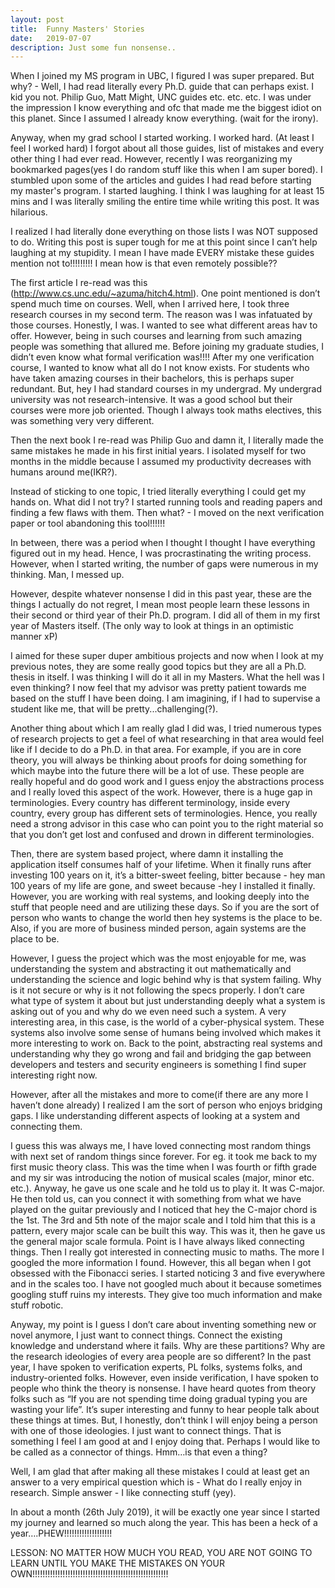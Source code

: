 ```yaml
---
layout: post
title:  Funny Masters' Stories
date:   2019-07-07
description: Just some fun nonsense..
---
```

When I joined my MS program in UBC, I figured I was super prepared. But why? - Well, I had read literally every Ph.D. guide that can perhaps exist. I kid you not. Philip Guo, Matt Might, UNC guides etc. etc. etc. I was under the impression I know everything and ofc that made me the biggest idiot on this planet. Since I assumed I already know everything. (wait for the irony).

Anyway, when my grad school I started working. I worked hard. (At least I feel I worked hard) I forgot about all those guides, list of mistakes and every other thing I had ever read. However, recently I was reorganizing my bookmarked pages(yes I do random stuff like this when I am super bored). I stumbled upon some of the articles and guides I had read before starting my master's program. I started laughing. I think I was laughing for at least 15 mins and I was literally smiling the entire time while writing this post. It was hilarious.

I realized I had literally done everything on those lists I was NOT supposed to do. Writing this post is super tough for me at this point since I can’t help laughing at my stupidity. I mean I have made EVERY mistake these guides mention not to!!!!!!!!! I mean how is that even remotely possible??

The first article I re-read was this (http://www.cs.unc.edu/~azuma/hitch4.html). One point mentioned is don’t spend much time on courses. Well, when I arrived here, I took three research courses in my second term. The reason was I was infatuated by those courses. Honestly, I was. I wanted to see what different areas hav to offer. However, being in such courses and learning from such amazing people was something that allured me. Before joining my graduate studies, I didn’t even know what formal verification was!!!! After my one verification course, I wanted to know what all do I not know exists. For students who have taken amazing courses in their bachelors, this is perhaps super redundant. But, hey I had standard courses in my undergrad. My undergrad university was not research-intensive. It was a good school but their courses were more job oriented. Though I always took maths electives, this was something very very different.

Then the next book I re-read was Philip Guo and damn it, I literally made the same mistakes he made in his first initial years. I isolated myself for two months in the middle because I assumed my productivity decreases with humans around me(IKR?).

Instead of sticking to one topic, I tried literally everything I could get my hands on. What did I not try? I started running tools and reading papers and finding a few flaws with them. Then what? - I moved on the next verification paper or tool abandoning this tool!!!!!!

In between, there was a period when I thought I thought I have everything figured out in my head. Hence, I was procrastinating the writing process. However, when I started writing, the number of gaps were numerous in my thinking. Man, I messed up.

However, despite whatever nonsense I did in this past year, these are the things I actually do not regret, I mean most people learn these lessons in their second or third year of their Ph.D. program. I  did all of them in my first year of Masters itself. (The only way to look at  things in an optimistic manner xP)

I aimed for these super duper ambitious projects and now when I look at my previous notes, they are some really good topics but they are all a Ph.D. thesis in itself. I was thinking I will do it all in my Masters. What the hell was I even thinking? I now feel that my advisor was pretty patient towards me based on the stuff I have been doing. I am imagining, if I had to supervise a student like me, that will be pretty...challenging(?).

Another thing about which I am really glad I did was, I tried numerous types of research projects to get a feel of what researching in that area would feel like if I decide to do a Ph.D. in that area. For example, if you are in core theory, you will always be thinking about proofs for doing something for which maybe into the future there will be a lot of use. These people are really hopeful and do good work and I guess enjoy the abstractions process and I really loved this aspect of the work. However, there is a huge gap in terminologies. Every country has different terminology, inside every country, every group has different sets of terminologies. Hence, you really need a strong advisor in this case who can point you to the right material so that you don’t get lost and confused and drown in different terminologies.

Then, there are system based project, where damn it installing the application itself consumes half of your lifetime. When it finally runs after investing 100 years on it, it’s a bitter-sweet feeling, bitter because - hey man 100 years of my life are gone, and sweet because -hey I installed it finally. However, you are working with real systems, and looking deeply into the stuff that people need and are utilizing these days. So if you are the sort of person who wants to change the world then hey systems is the place to be. Also, if you are more of business minded person, again systems are the place to be.

However, I guess the project which was the most enjoyable for me, was understanding the system and abstracting it out mathematically and understanding the science and logic behind why is that system failing. Why is it not secure or why is it not following the specs properly. I don’t care what type of system it about but just understanding deeply what a system is asking out of you and why do we even need such a system. A very interesting area, in this case, is the world of a cyber-physical system. These systems also involve some sense of humans being involved which makes it more interesting to work on.  Back to the point, abstracting real systems and understanding why they go wrong and fail and bridging the gap between developers and testers and security engineers is something I find super interesting right now.

However, after all the mistakes and more to come(if there are any more I haven’t done already) I realized I am the sort of person who enjoys bridging gaps. I like understanding different aspects of looking at a system and connecting them.

I guess this was always me, I have loved connecting most random things with next set of random things since forever.
For eg. it took me back to my first music theory class. This was the time when I was fourth or fifth grade and my sir was introducing the notion of musical scales (major, minor etc. etc.). Anyway, he gave us one scale and he told us to play it. It was C-major. He then told us, can you connect it with something from what we have played on the guitar previously and I noticed that hey the C-major chord is the 1st. The 3rd and 5th note of the major scale and I told him that this is a pattern, every major scale can be built this way. This was it, then he gave us the general major scale formula. Point is I have always liked connecting things. Then I  really got interested in connecting music to maths. The more I googled the more information I found. However, this all began when I got obsessed with the Fibonacci series. I started noticing 3 and five everywhere and in the scales too. I have not googled much about it because sometimes googling stuff ruins my interests. They give too much information and make stuff robotic.

Anyway, my point is I guess I don’t care about inventing something new or novel anymore, I just want to connect things. Connect the existing knowledge and understand where it fails. Why are these partitions? Why are the research ideologies of every area people are so different? In the past year, I have spoken to verification experts, PL folks, systems folks, and industry-oriented folks. However, even inside verification, I have spoken to people who think the theory is nonsense. I have heard quotes from theory folks such as “If you are not spending time doing gradual typing you are wasting your life”. It’s super interesting and funny to hear people talk about these things at times. But, I honestly, don’t think I will enjoy being a person with one of those ideologies. I just want to connect things. That is something I feel I am good at and I enjoy doing that. Perhaps I would like to be called as a connector of things. Hmm…is that even a thing?

Well, I am glad that after making all these mistakes I could at least get an answer to a very empirical question which is - What do I really enjoy in research. Simple answer - I like connecting stuff (yey).


In about a month (26th July 2019), it will be exactly one year since I started my journey and learned so much along the year. This has been a heck of a year….PHEW!!!!!!!!!!!!!!!!!!!

LESSON: NO MATTER HOW MUCH YOU READ, YOU ARE NOT GOING TO LEARN UNTIL YOU MAKE THE MISTAKES ON YOUR OWN!!!!!!!!!!!!!!!!!!!!!!!!!!!!!!!!!!!!!!!!!!!!!!!!!!!!!!
